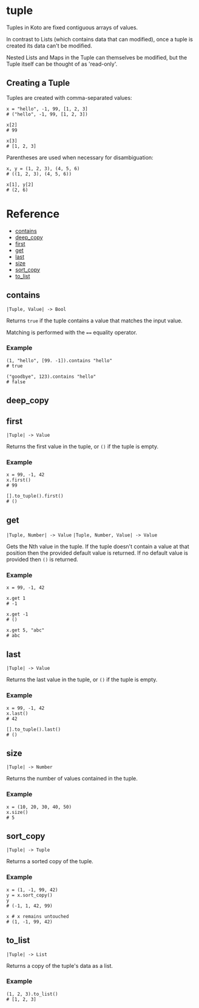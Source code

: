 # tuple

Tuples in Koto are fixed contiguous arrays of values.

In contrast to Lists (which contains data that can modified),
once a tuple is created its data can't be modified.

Nested Lists and Maps in the Tuple can themselves be modified,
but the Tuple itself can be thought of as 'read-only'.

## Creating a Tuple

Tuples are created with comma-separated values:

```koto
x = "hello", -1, 99, [1, 2, 3]
# ("hello", -1, 99, [1, 2, 3])

x[2]
# 99

x[3]
# [1, 2, 3]
```

Parentheses are used when necessary for disambiguation:

```koto
x, y = (1, 2, 3), (4, 5, 6)
# ((1, 2, 3), (4, 5, 6))

x[1], y[2]
# (2, 6)
```

# Reference

- [contains](#contains)
- [deep_copy](#deep_copy)
- [first](#first)
- [get](#get)
- [last](#last)
- [size](#size)
- [sort_copy](#sort_copy)
- [to_list](#to_list)

## contains

`|Tuple, Value| -> Bool`

Returns `true` if the tuple contains a value that matches the input value.

Matching is performed with the `==` equality operator.

### Example

```koto
(1, "hello", [99. -1]).contains "hello"
# true

("goodbye", 123).contains "hello"
# false
```

## deep_copy

## first

`|Tuple| -> Value`

Returns the first value in the tuple, or `()` if the tuple is empty.

### Example

```koto
x = 99, -1, 42
x.first()
# 99

[].to_tuple().first()
# ()
```

## get

`|Tuple, Number| -> Value`
`|Tuple, Number, Value| -> Value`

Gets the Nth value in the tuple.
If the tuple doesn't contain a value at that position then the provided default
value is returned. If no default value is provided then `()` is returned.

### Example

```koto
x = 99, -1, 42

x.get 1
# -1

x.get -1
# ()

x.get 5, "abc"
# abc
```

## last

`|Tuple| -> Value`

Returns the last value in the tuple, or `()` if the tuple is empty.

### Example

```koto
x = 99, -1, 42
x.last()
# 42

[].to_tuple().last()
# ()
```

## size

`|Tuple| -> Number`

Returns the number of values contained in the tuple.

### Example

```koto
x = (10, 20, 30, 40, 50)
x.size()
# 5
```

## sort_copy

`|Tuple| -> Tuple`

Returns a sorted copy of the tuple.

### Example

```koto
x = (1, -1, 99, 42)
y = x.sort_copy()
y
# (-1, 1, 42, 99)

x # x remains untouched
# (1, -1, 99, 42)
```

## to_list

`|Tuple| -> List`

Returns a copy of the tuple's data as a list.

### Example

```koto
(1, 2, 3).to_list()
# [1, 2, 3]
```
